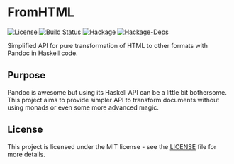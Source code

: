 # FromHTML

[![License](https://img.shields.io/github/license/MarekSuchanek/FromHTML.svg)](LICENSE)
[![Build Status](https://travis-ci.org/MarekSuchanek/FromHTML.svg?branch=master)](https://travis-ci.org/MarekSuchanek/FromHTML)
[![Hackage](https://img.shields.io/hackage/v/fromhtml.svg)](https://hackage.haskell.org/package/fromhtml)
[![Hackage-Deps](https://img.shields.io/hackage-deps/v/fromhtml.svg)](http://packdeps.haskellers.com/feed?needle=fromhtml)

Simplified API for pure transformation of HTML to other formats with Pandoc in Haskell code.

## Purpose

Pandoc is awesome but using its Haskell API can be a little bit bothersome. This project aims to provide simpler API to transform documents without using monads or even some more advanced magic.

## License

This project is licensed under the MIT license - see the [LICENSE](LICENSE) file for more details.

